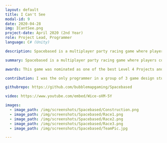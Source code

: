 ```yaml
---
layout: default
title: I Can't See 
modal-id: 9
date: 2020-04-28
img: ICantSee.png
project-date: April 2020 (2nd Year)
role: Project Lead, Programmer
language: C# (Unity)

description: Spacebased is a multiplayer party racing game where players construct their own cars. The game is split up into 2 stages.<br>The first is the construction stage where players are given 4 different part types to construct their cars (Wheels, Car Bodies, Engines and Turbos), each of these parts have 4 different quality options (Poor, Okay, Good, Epic), these qualities cannot be seen by players until parts are fitted to the car. Players have a limited amount of time to put these parts on their car before taking them into the race.<br>The race has the 4 players compete against each other with their different car part qualities influencing different aspects of the car (Handing, Boost, Max Speed, Acceleration etc.). 

summary: Spacebased is a multiplayer party racing game where players construct their own cars.

awards: This game was nominated as one of the best Level 4 Projects and was shown at the University end of year show <strong><a href="https://comx.glos.ac.uk/19/">(COMX)</a></strong>

contribution: I was the only programmer in a group of 3 game design students and myself and the project was completed in 8 months. While I did not have to make a large design contribution, I had a significant amount of work to implement the planned features within the given deadlines. I also had to manage all of the asset importing into the unity project as none of my other team members had experience with Unity.<br><br>Mechanics Implemented<ul><li>Player Movement (Custom Player Walking (Construction Stage)​, Custom Driving Mechanics (Race Stage))</li><li>Part Fitting on to cars​ - Converting parts in boxes into data and 3d models for car parts</li><li>Part Fitting Minigame</li><li>Part Quality System - Part Quality having an effect on car properties</li><li>Conveyor Belt System</li><li>Custom Laps/Checkpoint/Car Position System</li><li>Custom Car Respawn System</li><li>Scene Transitions</li><li>Music and Ambient Audio System</li><li>Character Selection System</li></ul>

githubrepo: https://github.com/bubblemapgaming/Spacebased

video: https://www.youtube.com/embed/Wice-oXM-5Y

images:
  - image_path: /img/screenshots/Spacebased/Construction.png
  - image_path: /img/screenshots/Spacebased/Race1.png
  - image_path: /img/screenshots/Spacebased/Race2.png
  - image_path: /img/screenshots/Spacebased/Race3.png
  - image_path: /img/screenshots/Spacebased/TeamPic.jpg

---
```

